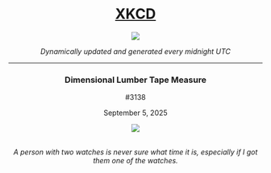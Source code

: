 
<h1 align="center"><a href="https://xkcd.com">XKCD</a></h1>
<div align="center">
    <img src="https://img.shields.io/github/last-commit/ShashashankThakur/XKCD?label=last%20updated" />
</div>

<p align="center"><i>Dynamically updated and generated every midnight UTC</i></p>
<hr>
<div align="center">
    <h3><strong>Dimensional Lumber Tape Measure</strong></h3>
    <p>#3138</p>
    <p>September 5, 2025</p>
    <img src="https://imgs.xkcd.com/comics/dimensional_lumber_tape_measure.png">
    <br></br>
    <p><i>A person with two watches is never sure what time it is, especially if I got them one of the watches.</i></p>
</div>
